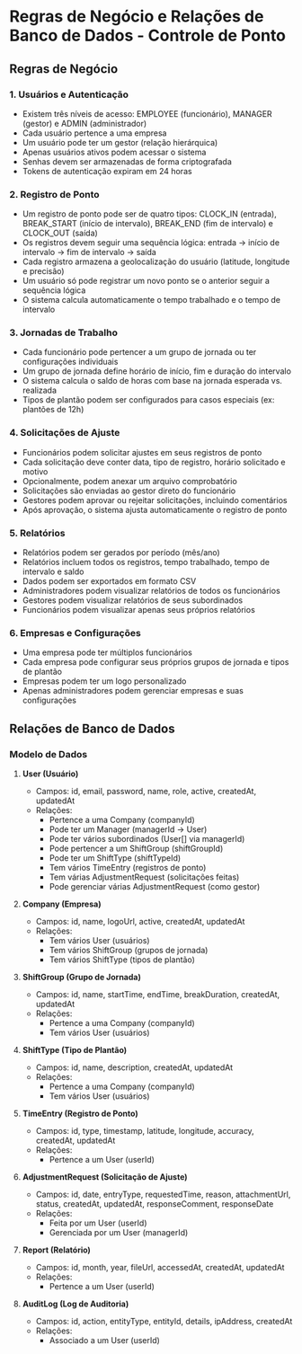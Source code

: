 # Regras de Negócio e Relações de Banco de Dados - Controle de Ponto

## Regras de Negócio

### 1. Usuários e Autenticação

- Existem três níveis de acesso: EMPLOYEE (funcionário), MANAGER (gestor) e ADMIN (administrador)
- Cada usuário pertence a uma empresa
- Um usuário pode ter um gestor (relação hierárquica)
- Apenas usuários ativos podem acessar o sistema
- Senhas devem ser armazenadas de forma criptografada
- Tokens de autenticação expiram em 24 horas

### 2. Registro de Ponto

- Um registro de ponto pode ser de quatro tipos: CLOCK_IN (entrada), BREAK_START (início de intervalo), BREAK_END (fim de intervalo) e CLOCK_OUT (saída)
- Os registros devem seguir uma sequência lógica: entrada → início de intervalo → fim de intervalo → saída
- Cada registro armazena a geolocalização do usuário (latitude, longitude e precisão)
- Um usuário só pode registrar um novo ponto se o anterior seguir a sequência lógica
- O sistema calcula automaticamente o tempo trabalhado e o tempo de intervalo

### 3. Jornadas de Trabalho

- Cada funcionário pode pertencer a um grupo de jornada ou ter configurações individuais
- Um grupo de jornada define horário de início, fim e duração do intervalo
- O sistema calcula o saldo de horas com base na jornada esperada vs. realizada
- Tipos de plantão podem ser configurados para casos especiais (ex: plantões de 12h)

### 4. Solicitações de Ajuste

- Funcionários podem solicitar ajustes em seus registros de ponto
- Cada solicitação deve conter data, tipo de registro, horário solicitado e motivo
- Opcionalmente, podem anexar um arquivo comprobatório
- Solicitações são enviadas ao gestor direto do funcionário
- Gestores podem aprovar ou rejeitar solicitações, incluindo comentários
- Após aprovação, o sistema ajusta automaticamente o registro de ponto

### 5. Relatórios

- Relatórios podem ser gerados por período (mês/ano)
- Relatórios incluem todos os registros, tempo trabalhado, tempo de intervalo e saldo
- Dados podem ser exportados em formato CSV
- Administradores podem visualizar relatórios de todos os funcionários
- Gestores podem visualizar relatórios de seus subordinados
- Funcionários podem visualizar apenas seus próprios relatórios

### 6. Empresas e Configurações

- Uma empresa pode ter múltiplos funcionários
- Cada empresa pode configurar seus próprios grupos de jornada e tipos de plantão
- Empresas podem ter um logo personalizado
- Apenas administradores podem gerenciar empresas e suas configurações

## Relações de Banco de Dados

### Modelo de Dados

1. **User (Usuário)**
   - Campos: id, email, password, name, role, active, createdAt, updatedAt
   - Relações:
     - Pertence a uma Company (companyId)
     - Pode ter um Manager (managerId → User)
     - Pode ter vários subordinados (User[] via managerId)
     - Pode pertencer a um ShiftGroup (shiftGroupId)
     - Pode ter um ShiftType (shiftTypeId)
     - Tem vários TimeEntry (registros de ponto)
     - Tem várias AdjustmentRequest (solicitações feitas)
     - Pode gerenciar várias AdjustmentRequest (como gestor)

2. **Company (Empresa)**
   - Campos: id, name, logoUrl, active, createdAt, updatedAt
   - Relações:
     - Tem vários User (usuários)
     - Tem vários ShiftGroup (grupos de jornada)
     - Tem vários ShiftType (tipos de plantão)

3. **ShiftGroup (Grupo de Jornada)**
   - Campos: id, name, startTime, endTime, breakDuration, createdAt, updatedAt
   - Relações:
     - Pertence a uma Company (companyId)
     - Tem vários User (usuários)

4. **ShiftType (Tipo de Plantão)**
   - Campos: id, name, description, createdAt, updatedAt
   - Relações:
     - Pertence a uma Company (companyId)
     - Tem vários User (usuários)

5. **TimeEntry (Registro de Ponto)**
   - Campos: id, type, timestamp, latitude, longitude, accuracy, createdAt, updatedAt
   - Relações:
     - Pertence a um User (userId)

6. **AdjustmentRequest (Solicitação de Ajuste)**
   - Campos: id, date, entryType, requestedTime, reason, attachmentUrl, status, createdAt, updatedAt, responseComment, responseDate
   - Relações:
     - Feita por um User (userId)
     - Gerenciada por um User (managerId)

7. **Report (Relatório)**
   - Campos: id, month, year, fileUrl, accessedAt, createdAt, updatedAt
   - Relações:
     - Pertence a um User (userId)

8. **AuditLog (Log de Auditoria)**
   - Campos: id, action, entityType, entityId, details, ipAddress, createdAt
   - Relações:
     - Associado a um User (userId)

